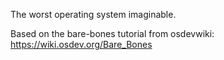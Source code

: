 The worst operating system imaginable.

Based on the bare-bones tutorial from osdevwiki:
https://wiki.osdev.org/Bare_Bones
